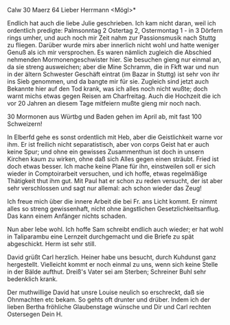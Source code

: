  Calw 30 Maerz 64
Lieber Herrmann <Mögl>*

Endlich hat auch die liebe Julie geschrieben. Ich kam nicht daran, weil ich ordentlich predigte: Palmsonntag 2 Ostertag 2, Ostermontag 1 - in 3 Dörfern rings umher, und auch noch mir Zeit nahm zur Passionsmusik nach Stuttg zu fliegen. Darüber wurde mirs aber innerlich nicht wohl und hatte weniger Genuß als ich mir versprochen. Es waren nämlich zugleich die Abschied nehmenden Mormonengeschwister hier. Sie besuchen gieng nur einmal an, da sie streng ausweichen; aber die Mine Schramm, die in Fkft war und nun in der ältern Schwester Geschäft eintrat (im Bazar in Stuttg) ist sehr von ihr ins Sieb genommen, und da bangte mir für sie. Zugleich sind jetzt auch Bekannte hier auf den Tod krank, was ich alles noch nicht wußte; doch warnt michs etwas gegen Reisen am Charfreitag. Auch die Hochzeit die ich vor 20 Jahren an diesem Tage mitfeiern mußte gieng mir noch nach.

30 Mormonen aus Würtbg und Baden gehen im April ab, mit fast 100 Schweizern!

In Elberfd gehe es sonst ordentlich mit Heb, aber die Geistlichkeit warne vor ihm. Er ist freilich nicht separatistisch, aber von corps Geist hat er auch keine Spur; und ohne ein gewisses Zusammenthun ist doch in unsern Kirchen kaum zu wirken, ohne daß sich Alles gegen einen sträubt. 
Fried ist doch etwas besser. Ich mache keine Plane für ihn, einstweilen soll er sich wieder in Comptoirarbeit versuchen, und ich hoffe, etwas regelmäßige Thätigkeit thut ihm gut. Mit Paul hat er schon zu reden versucht, der ist aber sehr verschlossen und sagt nur allemal: ach schon wieder das Zeug!

Ich freue mich über die innere Arbeit die bei Fr. ans Licht kommt. Er nimmt alles so streng gewissenhaft, nicht ohne ängstlichen Gesetzlichkeitsanflug. Das kann einem Anfänger nichts schaden.

Nun aber lebe wohl. Ich hoffe Sam schreibt endlich auch wieder; er hat wohl in Taliparambu eine Lernzeit durchgemacht und die Briefe zu spät abgeschickt. Herm ist sehr still.

David grüßt Carl herzlich. Heiner habe uns besucht, durch Kuhdunst ganz hergestellt. Vielleicht kommt er noch einmal zu uns, wenn sich keine Stelle in der Bälde aufthut. Dreiß's Vater sei am Sterben; Schreiner Buhl sehr bedenklich krank.

Der muthwillige David hat unsre Louise neulich so erschreckt, daß sie Ohnmachten etc bekam. So gehts oft drunter und drüber. Indem ich der lieben Bertha fröhliche Glaubenstage wünsche und Dir und Carl rechten Ostersegen  Dein H.

